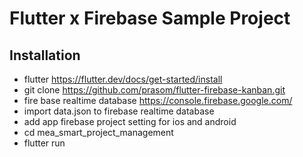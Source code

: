 # Flutter x Firebase Sample Project

## Installation
* flutter https://flutter.dev/docs/get-started/install
* git clone https://github.com/prasom/flutter-firebase-kanban.git
* fire base realtime database https://console.firebase.google.com/
* import data.json to firebase realtime database
* add app firebase project setting for ios and android
* cd mea_smart_project_management
* flutter run

